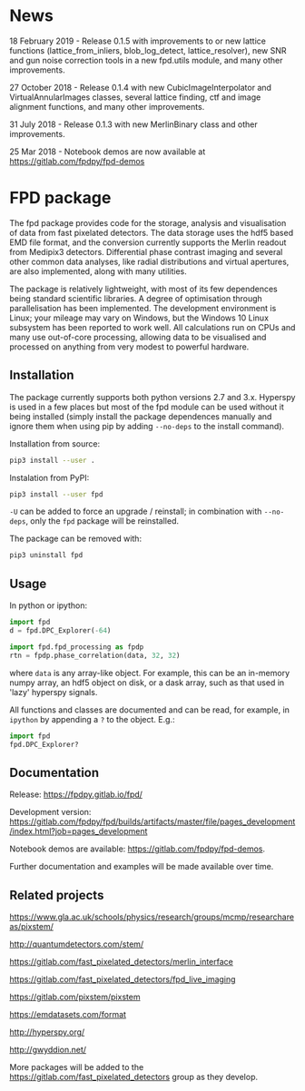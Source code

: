 News
====
18 February 2019 - Release 0.1.5 with improvements to or new lattice functions 
(lattice_from_inliers, blob_log_detect, lattice_resolver), 
new SNR and gun noise correction tools in a new fpd.utils module, and many other improvements.

27 October 2018 - Release 0.1.4 with new CubicImageInterpolator and VirtualAnnularImages classes, 
several lattice finding, ctf and image alignment functions, and many other improvements.

31 July 2018 - Release 0.1.3 with new MerlinBinary class and other improvements.

25 Mar 2018 - Notebook demos are now available at https://gitlab.com/fpdpy/fpd-demos


FPD package
===========

The fpd package provides code for the storage, analysis and visualisation
of data from fast pixelated detectors. The data storage uses the hdf5 based 
EMD file format, and the conversion currently supports the Merlin readout from 
Medipix3 detectors. Differential phase contrast imaging and several other common
data analyses, like radial distributions and virtual apertures, are also 
implemented, along with many utilities.

The package is relatively lightweight, with most of its few dependences being
standard scientific libraries. A degree of optimisation through parallelisation has
been implemented. The development environment is Linux; your mileage may vary on 
Windows, but the Windows 10 Linux subsystem has been reported to work well. All
calculations run on CPUs and many use out-of-core processing, allowing data to be
visualised and processed on anything from very modest to powerful hardware.


Installation
------------

The package currently supports both python versions 2.7 and 3.x. Hyperspy is
used in a few places but most of the fpd module can be used without it being 
installed (simply install the package dependences manually and ignore them when
using pip by adding ``--no-deps`` to the install command).

Installation from source:

```bash
pip3 install --user .
```

Instalation from PyPI:

```bash
pip3 install --user fpd
```

``-U`` can be added to force an upgrade / reinstall; in combination with ``--no-deps``,
only the ``fpd`` package will be reinstalled.

The package can be removed with:

```bash
pip3 uninstall fpd
```


Usage
-----
In python or ipython:

```python
import fpd
d = fpd.DPC_Explorer(-64)
```

```python
import fpd.fpd_processing as fpdp
rtn = fpdp.phase_correlation(data, 32, 32)
```
where `data` is any array-like object. For example, this can be an in-memory 
numpy array, an hdf5 object on disk, or a dask array, such as that used in 
'lazy' hyperspy signals.

All functions and classes are documented and can be read, for example, in `ipython`
by appending a `?` to the object. E.g.:

```python
import fpd
fpd.DPC_Explorer?
```

Documentation
-------------
Release: https://fpdpy.gitlab.io/fpd/

Development version: https://gitlab.com/fpdpy/fpd/builds/artifacts/master/file/pages_development/index.html?job=pages_development

Notebook demos are available: https://gitlab.com/fpdpy/fpd-demos.

Further documentation and examples will be made available over time.


Related projects
----------------

https://www.gla.ac.uk/schools/physics/research/groups/mcmp/researchareas/pixstem/

http://quantumdetectors.com/stem/

https://gitlab.com/fast_pixelated_detectors/merlin_interface

https://gitlab.com/fast_pixelated_detectors/fpd_live_imaging

https://gitlab.com/pixstem/pixstem

https://emdatasets.com/format

http://hyperspy.org/

http://gwyddion.net/

More packages will be added to the https://gitlab.com/fast_pixelated_detectors
group as they develop.

